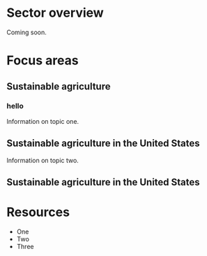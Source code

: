 <!-- TITLE: Agriculture -->
# Sector overview
Coming soon.


# Focus areas
## Sustainable agriculture
### hello
Information on topic one.

## Sustainable agriculture in the United States
Information on topic two.

## Sustainable agriculture in the United States

# Resources
* One
* Two
* Three